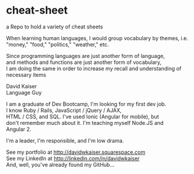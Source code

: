 # cheat-sheet
a Repo to hold a variety of cheat sheets

When learning human languages, I would group vocabulary by themes, i.e.
"money," "food," "politics," "weather," etc.  

Since programming languages are just another form of language,  
and methods and functions are just another form of vocabulary,  
I am doing the same in order to increase my recall and understanding of  
necessary items 

David Kaiser  
Language Guy

I am a graduate of Dev Bootcamp, I'm looking for my first dev job.   
I know Ruby / Rails, JavaScript / jQuery / AJAX,  
HTML / CSS, and SQL. I've used Ionic (Angular for mobile), but   
don't remember much about it. I'm teaching myself Node.JS and  
Angular 2. 

I'm a leader, I'm responsible, and I'm low drama.  

See my portfolio at http://davidwkaiser.squarespace.com  
See my LinkedIn at http://linkedin.com/in/davidwkaiser  
And, well, you've already found my GitHub...  
